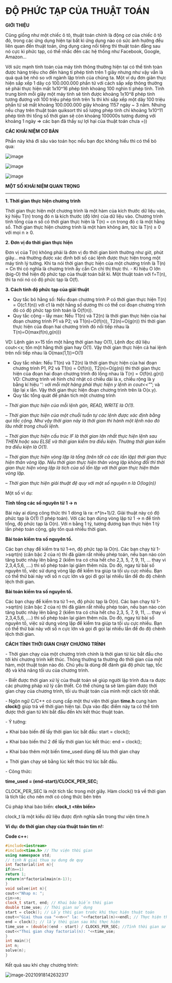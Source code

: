 #                       ĐỘ PHỨC TẠP CỦA THUẬT TOÁN 



**GIỚI  THIỆU**

Cũng giống như một chiếc ô tô, thuật toán chính là động cơ của chiếc ô tô đó, trong các ứng dụng hiện tại bất kì ứng dụng nào có sức ảnh hưởng đều liên quan đến thuật toán, ứng dụng càng nổi tiếng thì thuật toán đằng sau nó cực kì phức tạp, có thể nhắc đến các hệ thống như Facebook, Google, Amazon...



Với sức mạnh tính toán của máy tính thông thường hiện tại có thể tính toàn được hàng triệu cho đến hàng tỉ phép tính trên 1 giây nhưng như vậy vẫn là quá quá bé nhỏ so với ngành lập trình của chúng ta. Một ví dụ đơn giản thực hiện sắp xếp 1 dãy có 100.000.000 phần tử với cách sắp xếp thông thường sẽ phải thực hiện mất 1x10^16 phép tính khoảng 100 nghìn tỉ phép tính. Tính trung bình mỗi giây một máy tính sẽ tính được khoảng 1x10^8 phép tính tương đương với 100 triệu phép tính trên 1s thì khi sắp xếp một dãy 100 triệu phần tử sẽ mất khoảng 100.000.000 giây khoảng 1157 ngày ~ 3 năm. Nhưng nếu chạy trên thuật toán quiksort thì số lượng phép tính chỉ khoảng 1x10^11 phép tính thì tổng số thời gian sẽ còn khoảng 100000s tương đương với khoảng 1 ngày => các bạn đã thấy sự lợi hại của thuật toán chưa =))



**CÁC KHÁI NIỆM CƠ BẢN**

Phần này khá đi sâu vào toán học nếu bạn đọc không hiểu thì có thể bỏ qua:

![image](https://user-images.githubusercontent.com/42260182/133879860-cb55282e-8fc5-45a3-a8ea-e2090ae1c5b1.png)

![image](https://user-images.githubusercontent.com/42260182/133879891-097afc5a-7762-4706-8020-bf68141a8aa3.png)



![image](https://user-images.githubusercontent.com/42260182/133879941-14e600ed-2382-497f-a41b-0b7e851492c3.png)





**MỘT SỐ KHÁI NIỆM QUAN TRỌNG**



****

**1. Thời gian thực hiện chương trình**

Thời gian thực hiện một chương trình là một hàm của kích thước dữ liệu vào, ký hiệu T(n) trong đó n là kích thước (độ lớn) của dữ liệu vào. Chương trình tính tổng của n số có thời gian thực hiện là T(n) = cn trong đó c là một hằng số. Thời gian thực hiện chương trình là một hàm không âm, tức là T(n) ≥ 0 với mọi n ≥ 0.

**2. Đơn vị đo thời gian thực hiện**

Ðơn vị của T(n) không phải là đơn vị đo thời gian bình thường như giờ, phút giây… mà thường được xác định bởi số các lệnh được thực hiện trong một máy tính lý tưởng. Khi ta nói thời gian thực hiện của một chương trình là T(n) = Cn thì có nghĩa là chương trình ấy cần Cn chỉ thị thực thi. - Kí hiệu O lớn (big-O) thể hiện độ phức tạp của thuật toán bất kì. Một thuật toán với f=T(n), thì ta nói nó có độ phức tạp là O(f).

**3. Cách tính độ phức tạp của giải thuật**



+ Quy tắc bỏ hằng số: Nếu đoạn chương trình P có thời gian thực hiện T(n) = O(c1.f(n)) với c1 là một hằng số dương thì có thể coi đoạn chương trình đó có độ phức tạp tính toán là O(f(n)). 
+ Quy tắc cộng – lấy max: Nếu T1(n) và T2(n) là thời gian thực hiện của hai đoạn chương trình P1 và P2; và T1(n)=O(f(n)), T2(n)=O(g(n)) thì thời gian thực hiện của đoạn hai chương trình đó nối tiếp nhau là T(n)=O(max(f(n),g(n)))

VD: Lệnh gán x=15 tốn một hằng thời gian hay O(1), Lệnh đọc dữ liệu cout<<x; tốn một hằng thời gian hay O(1). Vậy thời gian thực hiện cả hai lệnh trên nối tiếp nhau là O(max(1,1))=O(1)

* Quy tắc nhân: Nếu T1(n) và T2(n) là thời gian thực hiện của hai đoạn chương trình P1, P2 và T1(n) = O(f(n)), T2(n)=O(g(n)) thì thời gian thực hiện của đoạn hai đoạn chương trình đó lồng nhau là T(n) = O(f(n).g(n)) VD: Chương trình vẽ hình chữ nhật có chiều dài là x, chiều rộng là y bằng kí hiệu ‘*’: với mỗi một hàng phải thực hiện y lệnh in cout<<”*”; và lặp lại x lần. Vậy thời gian thực hiện đoạn chương trình trên là O(x.y).
* Quy tắc tổng quát để phân tích một chương trình

*– Thời gian thực hiện của mỗi lệnh gán, READ, WRITE là O(1).*

*– Thời gian thực hiện của một chuỗi tuần tự các lệnh được xác định bằng qui tắc cộng. Như vậy thời gian này là thời gian thi hành một lệnh nào đó lâu nhất trong chuỗi lệnh.*

*– Thời gian thực hiện cấu trúc IF là thời gian lớn nhất thực hiện lệnh sau THEN hoặc sau ELSE và thời gian kiểm tra điều kiện. Thường thời gian kiểm tra điều kiện là O(1).*

*– Thời gian thực hiện vòng lặp là tổng (trên tất cả các lần lặp) thời gian thực hiện thân vòng lặp. Nếu thời gian thực hiện thân vòng lặp không đổi thì thời gian thực hiện vòng lặp là tích của số lần lặp với thời gian thực hiện thân vòng lặp.*

*– Thời gian thực hiện giải thuật đệ quy với một số nguyên n là O(log(n))*

Một số ví dụ:

**Tính tổng các số nguyên từ 1 -> n**

Bài này ai dùng công thức thì 1 dòng là ra: n*(n+1)/2. Giải thuật này có độ phức tạp là O(1) (1 phép toán). Với các bạn dùng vòng lặp từ 1 -> n để tính tổng, độ phức tạp là O(n). Với n bằng 1 tỷ, tương đương bạn thực hiện 1 tỷ lần phép toán cộng, gây tốn quá nhiều thời gian.

**Bài toán kiểm tra số nguyên tố.** 

Các bạn chạy để kiểm tra từ 1->n, độ phức tạp là O(n). Các bạn chạy từ 1->sqrt(n) (căn bậc 2 của n) thì đã giảm rất nhiều phép toán, nếu bạn nào còn tăng bước nhảy lên bằng 2 (kiểm tra có chia hết cho 2,3, 5, 7, 9, 11, ... thay vì 2,3,4,5,6, ....) thì số phép toán lại giảm thêm nữa. Do đó, ngay từ bài số nguyên tố, việc sử dụng vòng lặp để kiểm tra giúp ta tối ưu cực nhiều. Bạn có thể thử bài này với số n cực lớn và gọi đi gọi lại nhiều lần để đo độ chênh lệch thời gian. 

**Bài toán kiểm tra số nguyên tố.** 

Các bạn chạy để kiểm tra từ 1->n, độ phức tạp là O(n). Các bạn chạy từ 1->sqrt(n) (căn bậc 2 của n) thì đã giảm rất nhiều phép toán, nếu bạn nào còn tăng bước nhảy lên bằng 2 (kiểm tra có chia hết cho 2,3, 5, 7, 9, 11, ... thay vì 2,3,4,5,6, ....) thì số phép toán lại giảm thêm nữa. Do đó, ngay từ bài số nguyên tố, việc sử dụng vòng lặp để kiểm tra giúp ta tối ưu cực nhiều. Bạn có thể thử bài này với số n cực lớn và gọi đi gọi lại nhiều lần để đo độ chênh lệch thời gian. 



**CÁCH TÍNH THỜI GIAN CHẠY CHƯƠNG TRÌNH**

\- Thời gian chạy của một chương trình chính là thời gian từ lúc bắt đầu cho tới khi chương trình kết thúc. Thông thường ta thường đo thời gian của một hàm, một thuật toán nào đó. Chủ yếu là dùng để đánh giá độ phức tạp, tốc độ và khả năng tối ưu của chương trình.

\- Biết được thời gian xử lý của thuật toán sẽ giúp người lập trình đưa ra được các phương pháp xử lý cần thiết. Có thể chúng ta sẽ làm giảm được thời gian chạy của chương trình, tối ưu thuật toán của mình một cách tốt nhất.

\- Ngôn ngữ C/C++ có cung cấp một thư viện thời gian **time.h** cung hàm **clock()** giúp trả về thời gian hiện tại. Dựa vào đặc điểm này ta có thể tính được thời gian từ khi bắt đầu đến khi kết thúc thuật toán.

\- Ý tưởng:

   \+ Khai báo biến để lấy thời gian lúc bắt đầu: start = clock();

   \+ Khai báo biến thứ 2 để lấy thời gian lúc kết thúc: end = clock();

   \+ Khai báo thêm một biến time_used dùng để lưu thời gian chạy

   \+ Thời gian chạy sẽ bằng lúc kết thúc trừ lúc bắt đầu.

\- Công thức:

**time_used = (end-start)/CLOCK_PER_SEC;**

   CLOCK_PER_SEC là một tích tắc trong một giây. Hàm clock() trả về thời gian là tích tắc cho nên mới có công thức bên trên

 

   Cú pháp khai báo biến: **clock_t <tên biến>**

   clock_t là một kiểu dữ liệu được định nghĩa sẵn trong thư viện time.h

**Ví dụ: đo thời gian chạy của thuật toán tìm n!:**

**Code c++:** 

```c++
#include<iostream>
#include<time.h> // Thư viện thời gian
using namespace std;
// tinh N giai thua su dung de quy
int factorial(int n){
if(n==1)
return 1;
return(n*factorialmain(n-1));
}
void solve(int n){ 
cout<<"Nhap n: ";
cin>>n;
clock_t start, end; // Khai báo biến thời gian
double time_use; // Thời gian sử dụng
start = clock(); // Lấy thời gian trước khi thực hiện thuật toán
cout<<"Giai thua cua "<<n<<" la: "<<factorial(n)<<endl; // Thực hiện thuật toán
end = clock(); // lấy thời gian sau khi thực hiện 
time_use = (double)(end - start) / CLOCKS_PER_SEC; //Tính thời gian sử dụng
cout<<"Thoi gian chay factorial(n): "<<time_use;
}
int main(){
int n;
solve(n);	
}

```

Kết quả sau khi chạy chương trình: 

![image-20210918142632317](C:\Users\ndtoa\AppData\Roaming\Typora\typora-user-images\image-20210918142632317.png)







